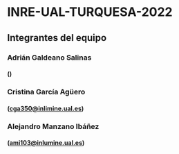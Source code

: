 # INRE-UAL-TURQUESA-2022

## Integrantes del equipo

### Adrián Galdeano Salinas
#### ()

### Cristina García Agüero
#### (cga350@inlimine.ual.es)

### Alejandro Manzano Ibáñez
#### (ami103@inlumine.ual.es)
